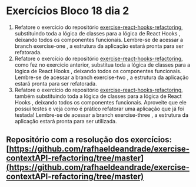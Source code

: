 # Exercícios Bloco 18 dia 2

1. Refatore o exercicio do repositório [exercise-react-hooks-refactoring](https://github.com/rafhaeldeandrade/exercise-contextAPI-refactoring/tree/exercise-one), substituindo toda a lógica de classes para a lógica de React Hooks , deixando todos os componentes funcionais. Lembre-se de acessar a branch exercise-one , a estrutura da aplicação estará pronta para ser refatorada.
2. Refatore o exercício do repositório [exercise-react-hooks-refactoring](https://github.com/rafhaeldeandrade/exercise-contextAPI-refactoring/tree/exercise-two), como fez no exercício anterior, substitua toda a lógica de classes para a lógica de React Hooks , deixando todos os componentes funcionais. Lembre-se de acessar a branch exercise-two , a estrutura da aplicação estará pronta para ser refatorada.
3. Refatore o exercício do repositório [exercise-react-hooks-refactoring](https://github.com/rafhaeldeandrade/exercise-contextAPI-refactoring/tree/exercise-three), também substituindo toda a lógica de classes para a lógica de React Hooks , deixando todos os componentes funcionais. Aproveite que ele possui testes e veja como é prático refatorar uma aplicação que já foi testada! Lembre-se de acessar a branch exercise-three , a estrutura da aplicação estará pronta para ser utilizada.

## Repositório com a resolução dos exercícios: [https://github.com/rafhaeldeandrade/exercise-contextAPI-refactoring/tree/master](https://github.com/rafhaeldeandrade/exercise-contextAPI-refactoring/tree/master)
